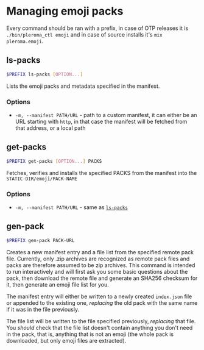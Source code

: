 # Managing emoji packs

Every command should be ran with a prefix, in case of OTP releases it is `./bin/pleroma_ctl emoji` and in case of source installs it's `mix pleroma.emoji`.

## ls-packs

```sh
$PREFIX ls-packs [OPTION...]
```

Lists the emoji packs and metadata specified in the manifest.

### Options
- `-m, --manifest PATH/URL` - path to a custom manifest, it can either be an URL starting with `http`, in that case the manifest will be fetched from that address, or a local path

## get-packs
```sh
$PREFIX get-packs [OPTION...] PACKS
```
Fetches, verifies and installs the specified PACKS from the manifest into the `STATIC-DIR/emoji/PACK-NAME`

### Options
- `-m, --manifest PATH/URL` - same as [`ls-packs`](#ls-packs)

## gen-pack
```sh
$PREFIX gen-pack PACK-URL
```
Creates a new manifest entry and a file list from the specified remote pack file. Currently, only .zip archives are recognized as remote pack files and packs are therefore assumed to be zip archives. This command is intended to run interactively and will first ask you some basic questions about the pack, then download the remote file and generate an SHA256 checksum for it, then generate an emoji file list for you. 

  The manifest entry will either be written to a newly created `index.json` file or appended to the existing one, *replacing* the old pack with the same name if it was in the file previously.

  The file list will be written to the file specified previously, *replacing* that file. You _should_ check that the file list doesn't contain anything you don't need in the pack, that is, anything that is not an emoji (the whole pack is downloaded, but only emoji files are extracted).
